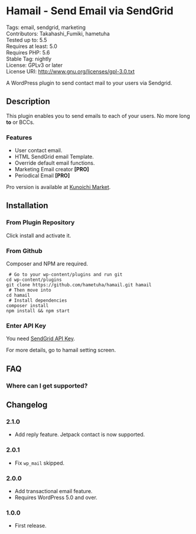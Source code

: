 # Hamail - Send Email via SendGrid

Tags: email, sendgrid, marketing  
Contributors: Takahashi_Fumiki, hametuha  
Tested up to: 5.5  
Requires at least: 5.0  
Requires PHP: 5.6  
Stable Tag: nightly  
License: GPLv3 or later  
License URI: http://www.gnu.org/licenses/gpl-3.0.txt

A WordPress plugin to send contact mail to your users via Sendgrid.

## Description

This plugin enables you to send emails to each of your users.
No more long **to** or BCCs.

### Features

- User contact email.
- HTML SendGrid email Template.
- Override default email functions.
- Marketing Email creator **[PRO]**
- Periodical Email **[PRO]**

Pro version is available at [Kunoichi Market](https://kunoichiwp.com/product/plugin/hamail-pro).

## Installation

### From Plugin Repository

Click install and activate it.

### From Github

Composer and NPM are required.

```
 # Go to your wp-content/plugins and run git
cd wp-content/plugins
git clone https://github.com/hametuha/hamail.git hamail
 # Then move into
cd hamail
 # Install dependencies
composer install
npm install && npm start
```

### Enter API Key

You need [SendGrid API Key](https://sendgrid.com/docs/Classroom/Send/How_Emails_Are_Sent/api_keys.html).

For more details, go to hamail setting screen.

## FAQ

### Where can I get supported?

<!-- only:pro>
Please Go to [Kunoichi Market](https://kunoichiwp.com/product/plugin/hamail-pro) to get supported.
</only:pro -->

<!-- only:light>
To get supported, please go to [Kunoichi Market](https://kunoichiwp.com/product/plugin/hamail-pro).
</only:light -->

## Changelog

### 2.1.0

* Add reply feature. Jetpack contact is now supported.

### 2.0.1

* Fix `wp_mail` skipped.

### 2.0.0

* Add transactional email feature.
* Requires WordPress 5.0 and over.

### 1.0.0

* First release.
